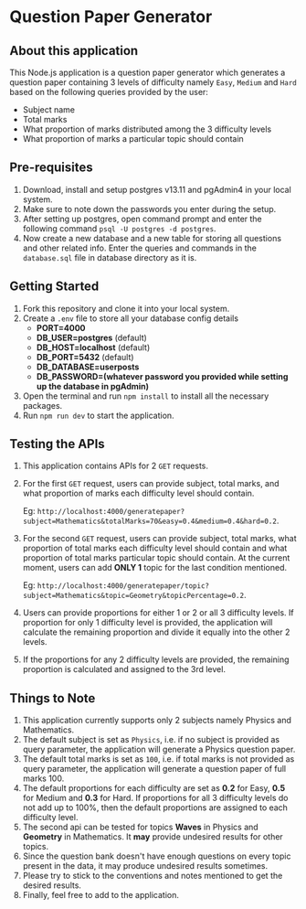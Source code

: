 # Question Paper Generator

## About this application

This Node.js application is a question paper generator which generates a question paper containing 3 levels of difficulty namely `Easy`, `Medium` and `Hard` based on the following queries provided by the user:

- Subject name
- Total marks
- What proportion of marks distributed among the 3 difficulty levels
- What proportion of marks a particular topic should contain

## Pre-requisites

1. Download, install and setup postgres v13.11 and pgAdmin4 in your local system.
2. Make sure to note down the passwords you enter during the setup.
3. After setting up postgres, open command prompt and enter the following command `psql -U postgres -d postgres`.
4. Now create a new database and a new table for storing all questions and other related info. Enter the queries and commands in the `database.sql` file in database directory as it is.

## Getting Started

1. Fork this repository and clone it into your local system.
2. Create a `.env` file to store all your database config details
   - **PORT=4000**
   - **DB_USER=postgres** (default)
   - **DB_HOST=localhost** (default)
   - **DB_PORT=5432** (default)
   - **DB_DATABASE=userposts**
   - **DB_PASSWORD=(whatever password you provided while setting up the database in pgAdmin)**
3. Open the terminal and run `npm install` to install all the necessary packages.
4. Run `npm run dev` to start the application.

## Testing the APIs

1. This application contains APIs for 2 `GET` requests.
2. For the first `GET` request, users can provide subject, total marks, and what proportion of marks each difficulty level should contain.

   Eg: `http://localhost:4000/generatepaper?subject=Mathematics&totalMarks=70&easy=0.4&medium=0.4&hard=0.2`.

3. For the second `GET` request, users can provide subject, total marks, what proportion of total marks each difficulty level should contain and what proportion of total marks particular topic should contain. At the current moment, users can add **ONLY 1** topic for the last condition mentioned.

   Eg: `http://localhost:4000/generatepaper/topic?subject=Mathematics&topic=Geometry&topicPercentage=0.2`.

4. Users can provide proportions for either 1 or 2 or all 3 difficulty levels. If proportion for only 1 difficulty level is provided, the application will calculate the remaining proportion and divide it equally into the other 2 levels.
5. If the proportions for any 2 difficulty levels are provided, the remaining proportion is calculated and assigned to the 3rd level.

## Things to Note

1. This application currently supports only 2 subjects namely Physics and Mathematics.
2. The default subject is set as `Physics`, i.e. if no subject is provided as query parameter, the application will generate a Physics question paper.
3. The default total marks is set as `100`, i.e. if total marks is not provided as query parameter, the application will generate a question paper of full marks 100.
4. The default proportions for each difficulty are set as **0.2** for Easy, **0.5** for Medium and **0.3** for Hard. If proportions for all 3 difficulty levels do not add up to 100%, then the default proportions are assigned to each difficulty level.
5. The second api can be tested for topics **Waves** in Physics and **Geometry** in Mathematics. It **may** provide undesired results for other topics.
6. Since the question bank doesn't have enough questions on every topic present in the data, it may produce undesired results sometimes.
7. Please try to stick to the conventions and notes mentioned to get the desired results.
8. Finally, feel free to add to the application.
